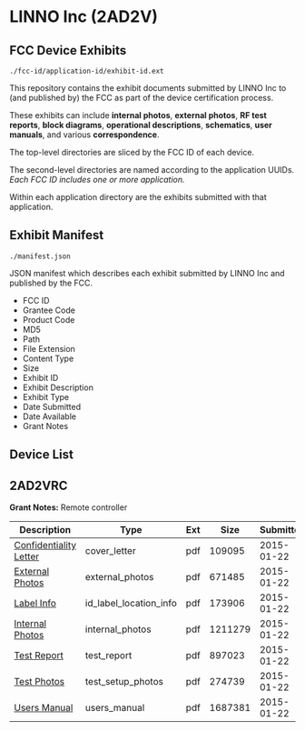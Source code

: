 # LINNO Inc (2AD2V)
## FCC Device Exhibits

```
./fcc-id/application-id/exhibit-id.ext
```

This repository contains the exhibit documents submitted by LINNO Inc to (and published by) the FCC as part of the device certification process.

These exhibits can include **internal photos**, **external photos**, **RF test reports**, **block diagrams**, **operational descriptions**, **schematics**, **user manuals**, and various **correspondence**.

The top-level directories are sliced by the FCC ID of each device.

The second-level directories are named according to the application UUIDs. *Each FCC ID includes one or more application.*

Within each application directory are the exhibits submitted with that application. 

## Exhibit Manifest

```
./manifest.json
```

JSON manifest which describes each exhibit submitted by LINNO Inc and published by the FCC.

- FCC ID
- Grantee Code
- Product Code
- MD5
- Path
- File Extension
- Content Type
- Size
- Exhibit ID
- Exhibit Description
- Exhibit Type
- Date Submitted
- Date Available
- Grant Notes

## Device List
## 2AD2VRC
**Grant Notes:** Remote controller

| Description | Type | Ext | Size | Submitted | Available |
| ----------- | ---- | --- | ---- | --------- | --------- |
| [Confidentiality Letter](2AD2VRC/6ca2efa81d3f650522d5031a3d0e016d/2510181.pdf) | cover_letter | pdf | 109095 | 2015-01-22 | 2015-01-22 |
| [External Photos](2AD2VRC/6ca2efa81d3f650522d5031a3d0e016d/2510182.pdf) | external_photos | pdf | 671485 | 2015-01-22 | 2015-01-22 |
| [Label Info](2AD2VRC/6ca2efa81d3f650522d5031a3d0e016d/2510184.pdf) | id_label_location_info | pdf | 173906 | 2015-01-22 | 2015-01-22 |
| [Internal Photos](2AD2VRC/6ca2efa81d3f650522d5031a3d0e016d/2510183.pdf) | internal_photos | pdf | 1211279 | 2015-01-22 | 2015-01-22 |
| [Test Report](2AD2VRC/6ca2efa81d3f650522d5031a3d0e016d/2510187.pdf) | test_report | pdf | 897023 | 2015-01-22 | 2015-01-22 |
| [Test Photos](2AD2VRC/6ca2efa81d3f650522d5031a3d0e016d/2510186.pdf) | test_setup_photos | pdf | 274739 | 2015-01-22 | 2015-01-22 |
| [Users Manual](2AD2VRC/6ca2efa81d3f650522d5031a3d0e016d/2510185.pdf) | users_manual | pdf | 1687381 | 2015-01-22 | 2015-01-22 |
